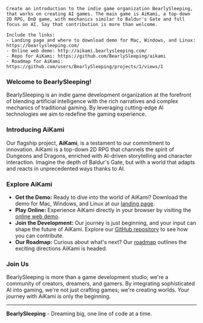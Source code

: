 ```
Create an introduction to the indie game organization BearlySleeping, that works on creating AI games. The main game is AiKami, a top-down 2D RPG, DnD game, with mechanics similar to Baldur's Gate and full focus on AI. Say that contribution is more than welcome.

Include the links:
- Landing page and where to download demo for Mac, Windows, and Linux: https://bearlysleeping.com/
- Online web demo: http://aikami.bearlysleeping.com/
- Repo for AiKami: https://github.com/BearlySleeping/aikami
- Roadmap for AiKami: https://github.com/users/BearlySleeping/projects/1/views/1
```

### Welcome to BearlySleeping!

BearlySleeping is an indie game development organization at the forefront of blending artificial intelligence with the rich narratives and complex mechanics of traditional gaming. By leveraging cutting-edge AI technologies we aim to redefine the gaming experience.

### Introducing AiKami

Our flagship project, **AiKami**, is a testament to our commitment to innovation. AiKami is a top-down 2D RPG that channels the spirit of Dungeons and Dragons, enriched with AI-driven storytelling and character interaction. Imagine the depth of Baldur's Gate, but with a world that adapts and reacts in unprecedented ways thanks to AI.

### Explore AiKami

- **Get the Demo:** Ready to dive into the world of AiKami? Download the demo for Mac, Windows, and Linux at our [landing page](https://bearlysleeping.com/).
- **Play Online:** Experience AiKami directly in your browser by visiting the [online web demo](http://aikami.bearlysleeping.com/).
- **Join the Development:** Our journey is just beginning, and your input can shape the future of AiKami. Explore our [GitHub repository](https://github.com/BearlySleeping/aikami) to see how you can contribute.
- **Our Roadmap:** Curious about what's next? Our [roadmap](https://github.com/users/BearlySleeping/projects/1/views/1) outlines the exciting directions AiKami is headed.

### Join Us

BearlySleeping is more than a game development studio; we're a community of creators, dreamers, and gamers. By integrating sophisticated AI into gaming, we're not just crafting games; we're creating worlds. Your journey with AiKami is only the beginning.

---

**BearlySleeping** - Dreaming big, one line of code at a time.
